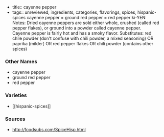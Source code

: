 - title:: cayenne pepper
- tags:: unreviewed, ingredients, categories, flavorings, spices, hispanic-spices
cayenne pepper = ground red pepper = red pepper ki-YEN Notes: Dried cayenne peppers are sold either whole, crushed (called red pepper flakes), or ground into a powder called cayenne pepper. Cayenne pepper is fairly hot and has a smoky flavor. Substitutes: red chile powder (don't confuse with chili powder, a mixed seasoning) OR paprika (milder) OR red pepper flakes OR chili powder (contains other spices)

### Other Names

* cayenne pepper
* ground red pepper
* red pepper

### Varieties

* [[hispanic-spices]]

### Sources
* http://foodsubs.com/SpiceHisp.html
